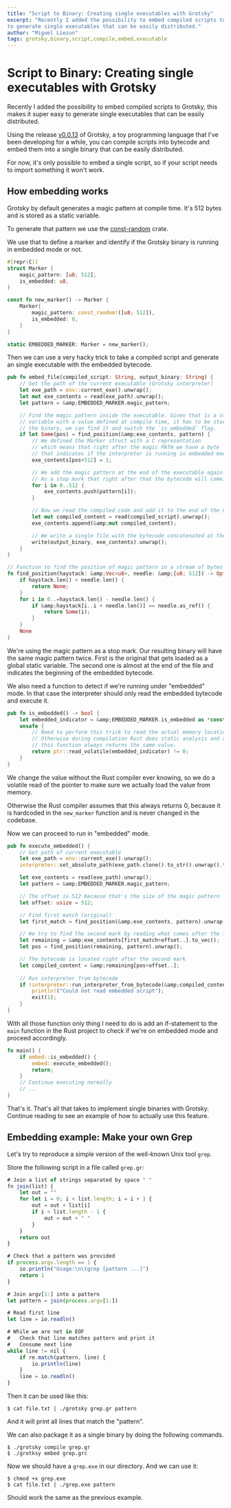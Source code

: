 ```yaml
---
title: "Script to Binary: Creating single executables with Grotsky"
excerpt: "Recently I added the possibility to embed compiled scripts to Grotsky, this makes it super easy
to generate single executables that can be easily distributed."
author: "Miguel Liezun"
tags: grotsky,binary,script,compile,embed,executable
---
```


# Script to Binary: Creating single executables with Grotsky

Recently I added the possibility to embed compiled scripts to Grotsky, this makes it super easy to generate single executables that can be easily distributed.

Using the release [v0.0.13](https://github.com/mliezun/grotsky/releases/tag/v0.0.13) of Grotsky, a toy programming language that I've been developing for a while, you can compile scripts into bytecode and embed them into a single binary that can be easily distributed.

For now, it's only possible to embed a single script, so if your script needs to import something it won't work.

## How embedding works

Grotsky by default generates a magic pattern at compile time. It's 512 bytes and is stored as a static variable.

To generate that pattern we use the [const-random](https://crates.io/crates/const-random) crate.

We use that to define a marker and identify if the Grotsky binary is running in embedded mode or not.

```rust
#[repr(C)]
struct Marker {
    magic_pattern: [u8; 512],
    is_embedded: u8,
}

const fn new_marker() -> Marker {
    Marker{
        magic_pattern: const_random!([u8; 512]),
        is_embedded: 0,
    }
}

static EMBEDDED_MARKER: Marker = new_marker();
```

Then we can use a very hacky trick to take a compiled script and generate an single executable with the embedded bytecode.

```rust
pub fn embed_file(compiled_script: String, output_binary: String) {
    // Get the path of the current executable (Grotsky interpreter)
    let exe_path = env::current_exe().unwrap();
    let mut exe_contents = read(exe_path).unwrap();
    let pattern = &amp;EMBEDDED_MARKER.magic_pattern;

    // Find the magic pattern inside the executable. Given that is a static
    // variable with a value defined at compile time, it has to be stored in
    // the binary, we can find it and switch the `is_embedded` flag.
    if let Some(pos) = find_position(&amp;exe_contents, pattern) {
        // We defined the Marker struct with a C representation
        // which means that right after the magic PATH we have a byte
        // that indicates if the interpreter is running in embedded mode or not.
        exe_contents[pos+512] = 1;

        // We add the magic pattern at the end of the executable again.
        // As a stop mark that right after that the bytecode will come.
        for i in 0..512 {
            exe_contents.push(pattern[i]);
        }

        // Now we read the compiled code and add it to the end of the new executable.
        let mut compiled_content = read(compiled_script).unwrap();
        exe_contents.append(&amp;mut compiled_content);

        // We write a single file with the bytecode concatenated at the end.
        write(output_binary, exe_contents).unwrap();
    }
}

// Function to find the position of magic pattern in a stream of bytes
fn find_position(haystack: &amp;Vec<u8>, needle: &amp;[u8; 512]) -> Option<usize> {
    if haystack.len() < needle.len() {
        return None;
    }
    for i in 0..=haystack.len() - needle.len() {
        if &amp;haystack[i..i + needle.len()] == needle.as_ref() {
            return Some(i);
        }
    }
    None
}
```

We're using the magic pattern as a stop mark. Our resulting binary will have the same magic pattern twice.
First is the original that gets loaded as a global static variable. The second one is almost at the end of
the file and indicates the beginning of the embedded bytecode.

We also need a function to detect if we're running under "embedded" mode. In that case the interpreter should only
read the embedded bytecode and execute it.

```rust
pub fn is_embedded() -> bool {
    let embedded_indicator = &amp;EMBEDDED_MARKER.is_embedded as *const u8;
    unsafe {
        // Need to perform this trick to read the actual memory location.
        // Otherwise during compilation Rust does static analysis and assumes
        // this function always returns the same value.
        return ptr::read_volatile(embedded_indicator) != 0;
    }
}
```

We change the value without the Rust compiler ever knowing, so we do a volatile read of the pointer to make sure
we actually load the value from memory.

Otherwise the Rust compiler assumes that this always returns 0, because it is hardcoded in the `new_marker` function
and is never changed in the codebase.

Now we can proceed to run in "embedded" mode.

```rust
pub fn execute_embedded() {
    // Get path of current executable
    let exe_path = env::current_exe().unwrap();
    interpreter::set_absolute_path(exe_path.clone().to_str().unwrap().to_string());

    let exe_contents = read(exe_path).unwrap();
    let pattern = &amp;EMBEDDED_MARKER.magic_pattern;

    // The offset is 512 because that's the size of the magic pattern
    let offset: usize = 512;

    // Find first match (original)
    let first_match = find_position(&amp;exe_contents, pattern).unwrap();

    // We try to find the second mark by reading what comes after the first one
    let remaining = &amp;exe_contents[first_match+offset..].to_vec();
    let pos = find_position(remaining, pattern).unwrap();

    // The bytecode is located right after the second mark
    let compiled_content = &amp;remaining[pos+offset..];
    
    // Run interpreter from bytecode
    if !interpreter::run_interpreter_from_bytecode(&amp;compiled_content) {
        println!("Could not read embedded script");
        exit(1);
    }
}
```

With all those function only thing I need to do is add an if-statement to the `main` function in the Rust project
to check if we're on embedded mode and proceed accordingly.

```rust
fn main() {
    if embed::is_embedded() {
        embed::execute_embedded();
        return;
    }
    // Continue executing normally
    // ...
}
```

That's it. That's all that takes to implement single binaries with Grotsky.
Continue reading to see an example of how to actually use this feature.

## Embedding example: Make your own Grep

Let's try to reproduce a simple version of the well-known Unix tool `grep`.

Store the following script in a file called `grep.gr`:

```js
# Join a list of strings separated by space " "
fn join(list) {
	let out = ""
	for let i = 0; i < list.length; i = i + 1 {
		out = out + list[i]
		if i < list.length - 1 {
			out = out + " "
		}
	}
	return out
}

# Check that a pattern was provided
if process.argv.length == 1 {
	io.println("Usage:\n\tgrep [pattern ...]")
	return 1
}

# Join argv[1:] into a pattern
let pattern = join(process.argv[1:])

# Read first line
let line = io.readln()

# While we are not in EOF
#   Check that line matches pattern and print it
#   Consume next line
while line != nil {
	if re.match(pattern, line) {
		io.println(line)
	}
	line = io.readln()
}
```

Then it can be used like this:

```
$ cat file.txt | ./grotsky grep.gr pattern
```

And it will print all lines that match the "pattern".

We can also package it as a single binary by doing the following commands.

```
$ ./grotsky compile grep.gr
$ ./grotksy embed grep.grc
```

Now we should have a `grep.exe` in our directory. And we can use it:

```
$ chmod +x grep.exe
$ cat file.txt | ./grep.exe pattern
```

Should work the same as the previous example.
